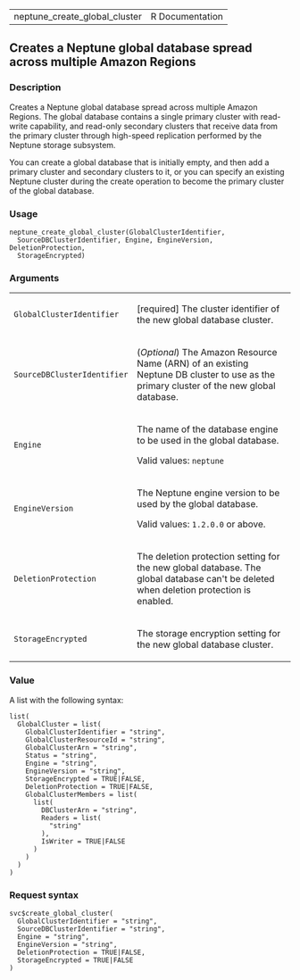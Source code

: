 <table style="width: 100%;">
<tbody>
<tr class="odd">
<td>neptune_create_global_cluster</td>
<td style="text-align: right;">R Documentation</td>
</tr>
</tbody>
</table>

## Creates a Neptune global database spread across multiple Amazon Regions

### Description

Creates a Neptune global database spread across multiple Amazon Regions.
The global database contains a single primary cluster with read-write
capability, and read-only secondary clusters that receive data from the
primary cluster through high-speed replication performed by the Neptune
storage subsystem.

You can create a global database that is initially empty, and then add a
primary cluster and secondary clusters to it, or you can specify an
existing Neptune cluster during the create operation to become the
primary cluster of the global database.

### Usage

    neptune_create_global_cluster(GlobalClusterIdentifier,
      SourceDBClusterIdentifier, Engine, EngineVersion, DeletionProtection,
      StorageEncrypted)

### Arguments

<table>
<colgroup>
<col style="width: 35%" />
<col style="width: 65%" />
</colgroup>
<tbody>
<tr class="odd">
<td><code
id="neptune_create_global_cluster_:_GlobalClusterIdentifier">GlobalClusterIdentifier</code></td>
<td><p>[required] The cluster identifier of the new global database
cluster.</p></td>
</tr>
<tr class="even">
<td><code
id="neptune_create_global_cluster_:_SourceDBClusterIdentifier">SourceDBClusterIdentifier</code></td>
<td><p>(<em>Optional</em>) The Amazon Resource Name (ARN) of an existing
Neptune DB cluster to use as the primary cluster of the new global
database.</p></td>
</tr>
<tr class="odd">
<td><code id="neptune_create_global_cluster_:_Engine">Engine</code></td>
<td><p>The name of the database engine to be used in the global
database.</p>
<p>Valid values: <code>neptune</code></p></td>
</tr>
<tr class="even">
<td><code
id="neptune_create_global_cluster_:_EngineVersion">EngineVersion</code></td>
<td><p>The Neptune engine version to be used by the global database.</p>
<p>Valid values: <code style="white-space: pre;">⁠1.2.0.0⁠</code> or
above.</p></td>
</tr>
<tr class="odd">
<td><code
id="neptune_create_global_cluster_:_DeletionProtection">DeletionProtection</code></td>
<td><p>The deletion protection setting for the new global database. The
global database can't be deleted when deletion protection is
enabled.</p></td>
</tr>
<tr class="even">
<td><code
id="neptune_create_global_cluster_:_StorageEncrypted">StorageEncrypted</code></td>
<td><p>The storage encryption setting for the new global database
cluster.</p></td>
</tr>
</tbody>
</table>

### Value

A list with the following syntax:

    list(
      GlobalCluster = list(
        GlobalClusterIdentifier = "string",
        GlobalClusterResourceId = "string",
        GlobalClusterArn = "string",
        Status = "string",
        Engine = "string",
        EngineVersion = "string",
        StorageEncrypted = TRUE|FALSE,
        DeletionProtection = TRUE|FALSE,
        GlobalClusterMembers = list(
          list(
            DBClusterArn = "string",
            Readers = list(
              "string"
            ),
            IsWriter = TRUE|FALSE
          )
        )
      )
    )

### Request syntax

    svc$create_global_cluster(
      GlobalClusterIdentifier = "string",
      SourceDBClusterIdentifier = "string",
      Engine = "string",
      EngineVersion = "string",
      DeletionProtection = TRUE|FALSE,
      StorageEncrypted = TRUE|FALSE
    )
